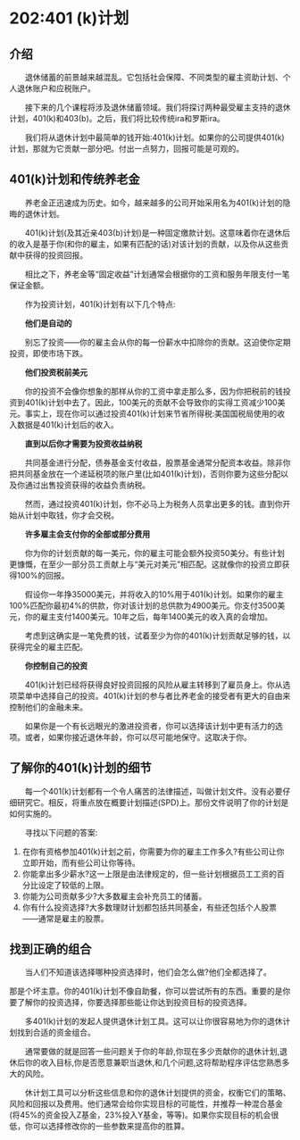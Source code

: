 # 202:401 (k)计划
## 介绍

　　退休储蓄的前景越来越混乱。它包括社会保障、不同类型的雇主资助计划、个人退休账户和应税账户。

　　接下来的几个课程将涉及退休储蓄领域。我们将探讨两种最受雇主支持的退休计划，401(k)和403(b)。之后，我们将比较传统ira和罗斯ira。

　　我们将从退休计划中最简单的钱开始:401(k)计划。如果你的公司提供401(k)计划，那就为它贡献一部分吧。付出一点努力，回报可能是可观的。

## 401(k)计划和传统养老金

　　养老金正迅速成为历史。如今，越来越多的公司开始采用名为401(k)计划的隐晦的退休计划。

　　401(k)计划(及其近亲403(b)计划)是一种固定缴款计划。这意味着你在退休后的收入是基于你(和你的雇主，如果有匹配的话)对该计划的贡献，以及你从这些贡献中获得的投资回报。

　　相比之下，养老金等“固定收益”计划通常会根据你的工资和服务年限支付一笔保证金额。

　　作为投资计划，401(k)计划有以下几个特点:

　　**他们是自动的**

　　别忘了投资——你的雇主会从你的每一份薪水中扣除你的贡献。这迫使你定期投资，即使市场下跌。

　　**他们投资税前美元**

　　你的投资不会像你想象的那样从你的工资中拿走那么多，因为你把税前的钱投资到401(k)计划中去了。因此，100美元的贡献不会导致你的实得工资减少100美元。事实上，现在你可以通过投资401(k)计划来节省所得税:美国国税局使用的收入数据是401(k)计划后的收入。

　　**直到以后你才需要为投资收益纳税**

　　共同基金进行分配，债券基金支付收益，股票基金通常分配资本收益。除非你把共同基金放在一个递延税项的账户里(比如401(k)计划)，否则你要为这些分配以及你通过出售投资获得的收益负责纳税。

　　然而，通过投资401(k)计划，你不必马上为税务人员拿出更多的钱。直到你开始从计划中取钱，你才会交税。

　　**许多雇主会支付你的全部或部分费用**

　　你为你的计划贡献的每一美元，你的雇主可能会额外投资50美分。有些计划更慷慨，在至少一部分员工贡献上与“美元对美元”相匹配。这就像你的投资立即获得100%的回报。

　　假设你一年挣35000美元，并将收入的10%用于401(k)计划。如果你的雇主100%匹配你最初4%的供款，你对该计划的总供款为4900美元。你支付3500美元，你的雇主支付1400美元。10年之后，每年1400美元的收入真的会增加。

　　考虑到这确实是一笔免费的钱，试着至少为你的401(k)计划贡献足够的钱，以获得完全的雇主匹配。

　　**你控制自己的投资**

　　401(k)计划已经将获得良好投资回报的风险从雇主转移到了雇员身上。你从选项菜单中选择自己的投资。401(k)计划的参与者比养老金的接受者有更大的自由来控制他们的金融未来。

　　如果你是一个有长远眼光的激进投资者，你可以选择该计划中更有活力的选项。或者，如果你接近退休年龄，你可以尽可能地保守。这取决于你。

## 了解你的401(k)计划的细节

　　每一个401(k)计划都有一个令人痛苦的法律描述，叫做计划文件。没有必要仔细研究它。相反，将重点放在概要计划描述(SPD)上。那份文件说明了你的计划是如何实施的。

　　寻找以下问题的答案:

1. 在你有资格参加401(k)计划之前，你需要为你的雇主工作多久?有些公司让你立即开始，而有些公司让你等待。
2. 你能拿出多少薪水?这一上限是由法律规定的，但一些计划根据员工工资的百分比设定了较低的上限。
3. 你能为公司贡献多少?大多数雇主会补充员工的储蓄。
4. 你有什么投资选择?大多数理财计划都包括共同基金，有些还包括个人股票——通常是雇主的股票。

## 找到正确的组合

　　当人们不知道该选择哪种投资选择时，他们会怎么做?他们全都选择了。

那是个坏主意。你的401(k)计划不像自助餐，你可以尝试所有的东西。重要的是你要了解你的投资选择，你要选择那些能让你达到投资目标的投资选择。

　　多401(k)计划的发起人提供退休计划工具。这可以让你很容易地为你的退休计划找到合适的资金组合。

　　通常要做的就是回答一些问题关于你的年龄,你现在多少贡献你的退休计划,退休后你的收入目标,你是否愿意兼职当退休,和几个问题,这将帮助程序评估您熟悉多大的风险。

　　休计划工具可以分析这些信息和你的退休计划提供的资金，权衡它们的策略、风险和回报以及费用。他们通常会给你实现目标的可能性，并推荐一种混合基金(将45%的资金投入Z基金，23%投入Y基金，等等)。如果你实现目标的机会很低，你可以选择修改你的一些参数来提高你的胜算。
